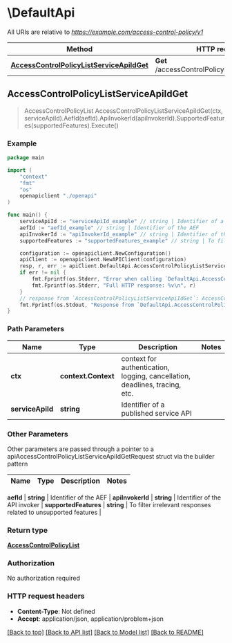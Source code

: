 # \DefaultApi

All URIs are relative to *https://example.com/access-control-policy/v1*

Method | HTTP request | Description
------------- | ------------- | -------------
[**AccessControlPolicyListServiceApiIdGet**](DefaultApi.md#AccessControlPolicyListServiceApiIdGet) | **Get** /accessControlPolicyList/{serviceApiId} | 



## AccessControlPolicyListServiceApiIdGet

> AccessControlPolicyList AccessControlPolicyListServiceApiIdGet(ctx, serviceApiId).AefId(aefId).ApiInvokerId(apiInvokerId).SupportedFeatures(supportedFeatures).Execute()





### Example

```go
package main

import (
    "context"
    "fmt"
    "os"
    openapiclient "./openapi"
)

func main() {
    serviceApiId := "serviceApiId_example" // string | Identifier of a published service API
    aefId := "aefId_example" // string | Identifier of the AEF
    apiInvokerId := "apiInvokerId_example" // string | Identifier of the API invoker (optional)
    supportedFeatures := "supportedFeatures_example" // string | To filter irrelevant responses related to unsupported features (optional)

    configuration := openapiclient.NewConfiguration()
    apiClient := openapiclient.NewAPIClient(configuration)
    resp, r, err := apiClient.DefaultApi.AccessControlPolicyListServiceApiIdGet(context.Background(), serviceApiId).AefId(aefId).ApiInvokerId(apiInvokerId).SupportedFeatures(supportedFeatures).Execute()
    if err != nil {
        fmt.Fprintf(os.Stderr, "Error when calling `DefaultApi.AccessControlPolicyListServiceApiIdGet``: %v\n", err)
        fmt.Fprintf(os.Stderr, "Full HTTP response: %v\n", r)
    }
    // response from `AccessControlPolicyListServiceApiIdGet`: AccessControlPolicyList
    fmt.Fprintf(os.Stdout, "Response from `DefaultApi.AccessControlPolicyListServiceApiIdGet`: %v\n", resp)
}
```

### Path Parameters


Name | Type | Description  | Notes
------------- | ------------- | ------------- | -------------
**ctx** | **context.Context** | context for authentication, logging, cancellation, deadlines, tracing, etc.
**serviceApiId** | **string** | Identifier of a published service API | 

### Other Parameters

Other parameters are passed through a pointer to a apiAccessControlPolicyListServiceApiIdGetRequest struct via the builder pattern


Name | Type | Description  | Notes
------------- | ------------- | ------------- | -------------

 **aefId** | **string** | Identifier of the AEF | 
 **apiInvokerId** | **string** | Identifier of the API invoker | 
 **supportedFeatures** | **string** | To filter irrelevant responses related to unsupported features | 

### Return type

[**AccessControlPolicyList**](AccessControlPolicyList.md)

### Authorization

No authorization required

### HTTP request headers

- **Content-Type**: Not defined
- **Accept**: application/json, application/problem+json

[[Back to top]](#) [[Back to API list]](../README.md#documentation-for-api-endpoints)
[[Back to Model list]](../README.md#documentation-for-models)
[[Back to README]](../README.md)

